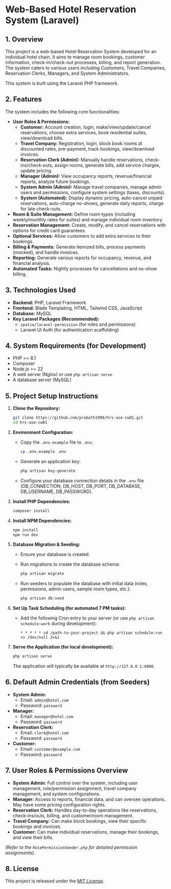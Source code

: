 # Web-Based Hotel Reservation System (Laravel)

## 1. Overview

This project is a web-based Hotel Reservation System developed for an individual hotel chain. It aims to manage room bookings, customer information, check-in/check-out processes, billing, and report generation. The system caters to various users including Customers, Travel Companies, Reservation Clerks, Managers, and System Administrators.

This system is built using the Laravel PHP framework.

## 2. Features

The system includes the following core functionalities:

* **User Roles & Permissions:**
  * **Customer:** Account creation, login, make/view/update/cancel reservations, choose extra services, book residential suites, view/download bills.
  * **Travel Company:** Registration, login, block book rooms at discounted rates, pre-payment, track bookings, view/download invoices.
  * **Reservation Clerk (Admin):** Manually handle reservations, check-ins/check-outs, assign rooms, generate bills, add service charges, update pricing.
  * **Manager (Admin):** View occupancy reports, revenue/financial reports, analyze future bookings.
  * **System Admin (Admin):** Manage travel companies, manage admin users and permissions, configure system settings (taxes, discounts).
  * **System (Automated):** Display dynamic pricing, auto-cancel unpaid reservations, auto-charge no-shows, generate daily reports, charge for late check-outs.
* **Room & Suite Management:** Define room types (including weekly/monthly rates for suites) and manage individual room inventory.
* **Reservation Management:** Create, modify, and cancel reservations with options for credit card guarantees.
* **Optional Services:** Allow customers to add extra services to their bookings.
* **Billing & Payments:** Generate itemized bills, process payments (mocked), and handle invoices.
* **Reporting:** Generate various reports for occupancy, revenue, and financial analysis.
* **Automated Tasks:** Nightly processes for cancellations and no-show billing.

## 3. Technologies Used

* **Backend:** PHP, Laravel Framework
* **Frontend:** Blade Templating, HTML, Tailwind CSS, JavaScript
* **Database:** MySQL
* **Key Laravel Packages (Recommended):**
  * `spatie/laravel-permission` (for roles and permissions)
  * Laravel UI Auth (for authentication scaffolding)

## 4. System Requirements (for Development)

* PHP >= 8.1
* Composer
* Node.js >= 22
* A web server (Nginx) or use `php artisan serve`
* A database server (MySQL)

## 5. Project Setup Instructions

1. **Clone the Repository:**

    ```bash
    git clone https://github.com/prabath1998/hrs-ase-cw01.git
    cd hrs-ase-cw01
    ```

2. **Environment Configuration:**
    * Copy the `.env.example` file to `.env`:

        ```bash
        cp .env.example .env
        ```

    * Generate an application key:

        ```bash
        php artisan key:generate
        ```

    * Configure your database connection details in the `.env` file (DB_CONNECTION, DB_HOST, DB_PORT, DB_DATABASE, DB_USERNAME, DB_PASSWORD).

3. **Install PHP Dependencies:**

    ```bash
    composer install
    ```

4. **Install NPM Dependencies:**

    ```bash
    npm install
    npm run dev
    ```

5. **Database Migration & Seeding:**
    * Ensure your database is created.
    * Run migrations to create the database schema:

        ```bash
        php artisan migrate
        ```

    * Run seeders to populate the database with initial data (roles, permissions, admin users, sample room types, etc.):

        ```bash
        php artisan db:seed
        ```

6. **Set Up Task Scheduling (for automated 7 PM tasks):**
    * Add the following Cron entry to your server (or use `php artisan schedule:work` during development):

        ```cron
        * * * * * cd /path-to-your-project && php artisan schedule:run >> /dev/null 2>&1
        ```

7. **Serve the Application (for local development):**

    ```bash
    php artisan serve
    ```

    The application will typically be available at `http://127.0.0.1:8000`.

## 6. Default Admin Credentials (from Seeders)

* **System Admin:**
  * Email: `admin@hotel.com`
  * Password: `password`
* **Manager:**
  * Email: `manager@hotel.com`
  * Password: `password`
* **Reservation Clerk:**
  * Email: `clerk@hotel.com`
  * Password: `password`
* **Customer:**
  * Email: `customer@example.com`
  * Password: `password`

## 7. User Roles & Permissions Overview

* **System Admin:** Full control over the system, including user management, role/permission assignment, travel company management, and system configurations.
* **Manager:** Access to reports, financial data, and can oversee operations. May have some pricing configuration rights.
* **Reservation Clerk:** Handles day-to-day operations like reservations, check-ins/outs, billing, and customer/room management.
* **Travel Company:** Can make block bookings, view their specific bookings and invoices.
* **Customer:** Can make individual reservations, manage their bookings, and view their bills.

*(Refer to the `RolePermissionSeeder.php` for detailed permission assignments).*

## 8. License

This project is released under the [MIT License](LICENSE).
